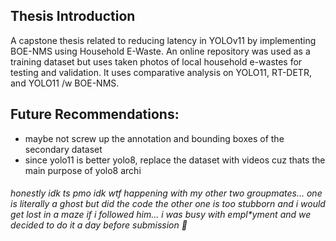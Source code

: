 ## Thesis Introduction
A capstone thesis related to reducing latency in YOLOv11 by implementing BOE-NMS using Household E-Waste. 
An online repository was used as a training dataset but uses taken photos of local household e-wastes for testing and validation.
It uses comparative analysis on YOLO11, RT-DETR, and YOLO11 /w BOE-NMS.

## Future Recommendations:
- maybe not screw up the annotation and bounding boxes of the secondary dataset
- since yolo11 is better yolo8, replace the dataset with videos cuz thats the main purpose of yolo8 archi


###### honestly idk ts pmo idk wtf happening with my other two groupmates... one is literally a ghost but did the code the other one is too stubborn and i would get lost in a maze if i followed him... i was busy with empl*yment and we decided to do it a day before submission 🥀
